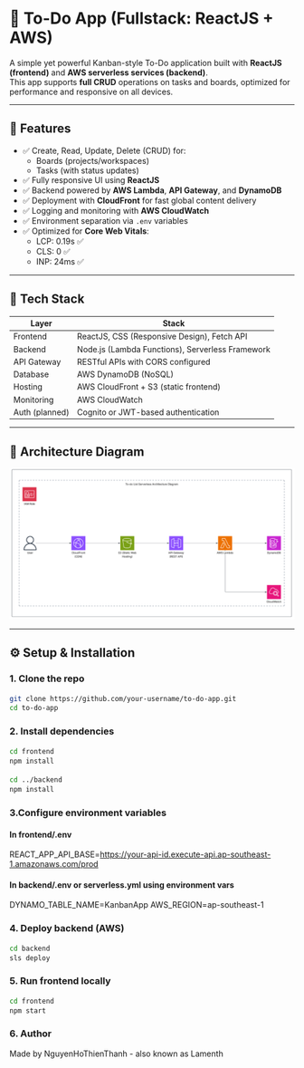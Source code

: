 # 📝 To-Do App (Fullstack: ReactJS + AWS)

A simple yet powerful Kanban-style To-Do application built with **ReactJS (frontend)** and **AWS serverless services (backend)**.  
This app supports **full CRUD** operations on tasks and boards, optimized for performance and responsive on all devices.

---

## 🚀 Features

- ✅ Create, Read, Update, Delete (CRUD) for:
  - Boards (projects/workspaces)
  - Tasks (with status updates)
- ✅ Fully responsive UI using **ReactJS**
- ✅ Backend powered by **AWS Lambda**, **API Gateway**, and **DynamoDB**
- ✅ Deployment with **CloudFront** for fast global content delivery
- ✅ Logging and monitoring with **AWS CloudWatch**
- ✅ Environment separation via `.env` variables
- ✅ Optimized for **Core Web Vitals**:
  - LCP: 0.19s ✅
  - CLS: 0 ✅
  - INP: 24ms ✅

---

## 🧱 Tech Stack

| Layer       | Stack                                         |
|-------------|-----------------------------------------------|
| Frontend    | ReactJS, CSS (Responsive Design), Fetch API   |
| Backend     | Node.js (Lambda Functions), Serverless Framework |
| API Gateway | RESTful APIs with CORS configured             |
| Database    | AWS DynamoDB (NoSQL)                          |
| Hosting     | AWS CloudFront + S3 (static frontend)         |
| Monitoring  | AWS CloudWatch                                |
| Auth (planned) | Cognito or JWT-based authentication       |

---

## 📐 Architecture Diagram

![Architecture Diagram](./architecture-diagram.png)

---
## ⚙️ Setup & Installation

### 1. Clone the repo
```bash
git clone https://github.com/your-username/to-do-app.git
cd to-do-app
```
### 2. Install dependencies
```bash
cd frontend
npm install

cd ../backend
npm install
```
### 3.Configure environment variables
#### In frontend/.env
REACT_APP_API_BASE=https://your-api-id.execute-api.ap-southeast-1.amazonaws.com/prod
#### In backend/.env or serverless.yml using environment vars
DYNAMO_TABLE_NAME=KanbanApp
AWS_REGION=ap-southeast-1
### 4. Deploy backend (AWS)
```bash
cd backend
sls deploy
```
### 5. Run frontend locally
```bash
cd frontend
npm start
```
### 6. Author
Made by NguyenHoThienThanh - also known as Lamenth
